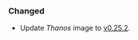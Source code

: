 ### Changed

- Update _Thanos_ image to [v0.25.2](https://github.com/thanos-io/thanos/releases/tag/v0.25.2).
